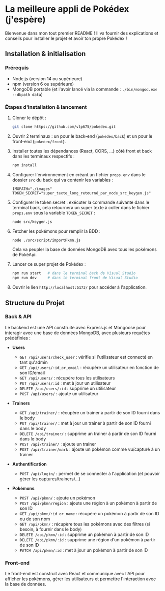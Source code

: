 # La meilleure appli de Pokédex (j'espère)

Bienvenue dans mon tout premier README ! Il va fournir des explications et conseils pour installer le projet et avoir ton propre Pokédex !

## Installation & initialisation

### Prérequis

- Node.js (version 14 ou supérieure)
- npm (version 6 ou supérieure)
- MongoDB portable (et l'avoir lancé via la commande : `./bin/mongod.exe --dbpath data`)

### Étapes d'installation & lancement

1. Cloner le dépôt : 
   ```sh
   git clone https://github.com/vlp675/pokedex.git
   ```
2. Ouvrir 2 terminaux : un pour le back-end (`pokedex/back`) et un pour le front-end (`pokedex/front`).
3. Installer toutes les dépendances (React, CORS, ...) côté front et back dans les terminaux respectifs : 
   ```sh
   npm install
   ```

4. Configurer l'environnement en créant un fichier `props.env` dans le dossier `src` du back qui va contenir les variables :
   ```env
   IMGPATH="./images"
   TOKEN_SECRET="super_texte_long_retourné_par_node_src_keygen.js"
   ```

5. Configurer le token secret : exécuter la commande suivante dans le terminal back, cela retournera un super texte à coller dans le fichier `props.env` sous la variable `TOKEN_SECRET` :
   ```sh
   node src/keygen.js
   ```

6. Fetcher les pokémons pour remplir la BDD :
   ```sh
   node ./src/script/importPkmn.js
   ```

   Cela va peupler la base de données MongoDB avec tous les pokémons de PokéApi.
7. Lancer ce super projet de Pokédex :
   ```sh
   npm run start   # dans le terminal back de Visual Studio
   npm run dev     # dans le terminal front de Visual Studio
   ```
   
8. Ouvrir le lien `http://localhost:5173/` pour accéder à l'application.

## Structure du Projet

### Back & API

Le backend est une API construite avec Express.js et Mongoose pour interagir avec une base de données MongoDB, avec plusieurs requêtes prédéfinies :

- **Users**
  - `GET /api/users/check_user` : vérifie si l'utilisateur est connecté en tant qu'admin
  - `GET /api/users/:id_or_email` : récupère un utilisateur en fonction de son ID/email
  - `GET /api/users/` : récupère tous les utilisateurs
  - `PUT /api/users/:id` : met à jour un utilisateur
  - `DELETE /api/users/:id` : supprime un utilisateur
  - `POST /api/users/` : ajoute un utilisateur

- **Trainers**
  - `GET /api/trainer/` : récupère un trainer à partir de son ID fourni dans le body
  - `PUT /api/trainer/` : met à jour un trainer à partir de son ID fourni dans le body
  - `DELETE /api/trainer/` : supprime un trainer à partir de son ID fourni dans le body
  - `POST /api/trainer/` : ajoute un trainer
  - `POST /api/trainer/mark` : ajoute un pokémon comme vu/capturé à un trainer

- **Authentification**
  - `POST /api/login/` : permet de se connecter à l'application (et pouvoir gérer les captures/trainers/...)

- **Pokémons**
  - `POST /api/pkmn/` : ajoute un pokémon
  - `POST /api/pkmn/region` : ajoute une région à un pokémon à partir de son ID
  - `GET /api/pkmn/:id_or_name` : récupère un pokémon à partir de son ID ou de son nom
  - `GET /api/pkmn/` : récupère tous les pokémons avec des filtres (si besoin, à fournir dans le body)
  - `DELETE /api/pkmn/:id` : supprime un pokémon à partir de son ID
  - `DELETE /api/pkmn/:id` : supprime une région d'un pokémon à partir de son ID
  - `PATCH /api/pkmn/:id` : met à jour un pokémon à partir de son ID

### Front-end

Le front-end est construit avec React et communique avec l'API pour afficher les pokémons, gérer les utilisateurs et permettre l'interaction avec la base de données.